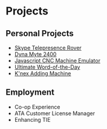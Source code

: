 <!--
title: Projects
-->
# Projects

## Personal Projects
- [Skype Telepresence Rover](./skype-telepresence-rover/)
- [Dyna Myte 2400](./dyna-myte-2400/)
- [Javascript CNC Machine Emulator](./javascript-cnc-machine/)
- [Ultimate Word-of-the-Day](./ultimate-wotd/)
- [K'nex Adding Machine](./k-nex-adding-machine/)

## Employment
- Co-op Experience
- ATA Customer License Manager
- Enhancing TIE